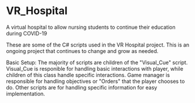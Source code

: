 # VR_Hospital
A virtual hospital to allow nursing students to continue their education during COVID-19

These are some of the C# scripts used in the VR Hospital project. This is an ongoing project that continues to change and grow as needed. 

Basic Setup:
The majority of scripts are children of the "Visual_Cue" script. Visual_Cue is responible for handling basic interactions with player, while children of this class handle specific interactions. 
Game manager is responsible for handling objectives or "Orders" that the player chooses to do. 
Other scripts are for handling specific information for easy implementation.
